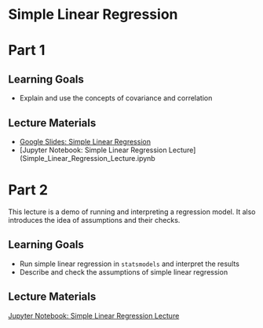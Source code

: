 # Simple Linear Regression 

# Part 1

## Learning Goals

- Explain and use the concepts of covariance and correlation

## Lecture Materials

- [Google Slides: Simple Linear Regression](https://docs.google.com/presentation/d/1DwCvkgzA0PmdwZJAqD82QJnwcR_AnGcFM74s5QxpDkQ/edit?usp=sharing)
- [Jupyter Notebook: Simple Linear Regression Lecture](Simple_Linear_Regression_Lecture.ipynb

# Part 2

This lecture is a demo of running and interpreting a regression model. It also introduces the idea of assumptions and their checks.

## Learning Goals

- Run simple linear regression in `statsmodels` and interpret the results
- Describe and check the assumptions of simple linear regression

## Lecture Materials

[Jupyter Notebook: Simple Linear Regression Lecture](Simple_Linear_Regression_Lecture.ipynb)
